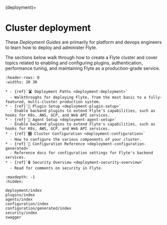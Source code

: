 (deployment)=

# Cluster deployment

These *Deployment Guides* are primarily for platform and devops engineers to learn how to deploy and administer Flyte.

The sections below walk through how to create a Flyte cluster and cover topics related to enabling and configuring
plugins, authentication, performance tuning, and maintaining Flyte as a production-grade service.

```{list-table}
:header-rows: 0
:widths: 20 30

* - {ref}`🛣 Deployment Paths <deployment-deployment>`
  - Walkthroughs for deploying Flyte, from the most basic to a fully-featured, multi-cluster production system.
* - {ref}`🔌 Plugin Setup <deployment-plugin-setup>`
  - Enable backend plugins to extend Flyte's capabilities, such as hooks for K8s, AWS, GCP, and Web API services.
* - {ref}`🤖 Agent Setup <deployment-agent-setup>`
  - Enable backend plugins to extend Flyte's capabilities, such as hooks for K8s, AWS, GCP, and Web API services.
* - {ref}`🎛 Cluster Configuration <deployment-configuration>`
  - How to configure the various components of your cluster.
* - {ref}`📖 Configuration Reference <deployment-configuration-generated>`
  - Reference docs for configuration settings for Flyte's backend services.
* - {ref}`🔒 Security Overview <deployment-security-overview>`
  - Read for comments on security in Flyte.
```

```{toctree}
:maxdepth: -1
:hidden:

deployment/index
plugins/index
agents/index
configuration/index
configuration/generated/index
security/index
swagger
```
